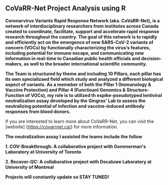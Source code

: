 ## CoVaRR-Net Project Analysis using R

**Coronarvirus Variants Rapid Response Network (aka. CoVaRR-Net), is a network of interdisciplinary researchers from institutes across Canada created to coordinate, facilitate, support and accelerate rapid response research throughout the country. The goal of this network is to rapidly and efficiently act on the emergence of new SARS-CoV-2 variants of concern (VOCs) by functionally characterizing the virus’s features, including potential for immune escape, and communicating new information in real-time to Canadian public health officials and decision-makers, as well to the broader international scientific community.**

**The Team is structured by theme and including 10 Pillars, each pillar has its own specializaed field which study and analyzed a different biological aspect of variants. As a memeber of both the Pillar 1 (Immunology & Vaccine Protection) and Pillar 4 (Functioanl Genomics & Structure-Function of VOCs), my role is to utilized th espike-pseudotyped lentiviral neutralization assay developed by the Gingras' Lab to assess the neutralizing potential of infection and vaccine-induced antibody responses from blood donors.**

If you are interested to learn more about CoVaRR-Net, you can visit the [website] (https://covarrnet.ca/) for more information.

**The neutralization assay I assisted the teams include the follow**

**1. COV-Breakthrough: A collaborative project with Gommerman's Laboratory at University of Toronto**

**2. Recover-QC: A collaborative project with Decaluwe Laboratory at University of Montreal**

**Projects will constantly update so STAY TUNED!**
